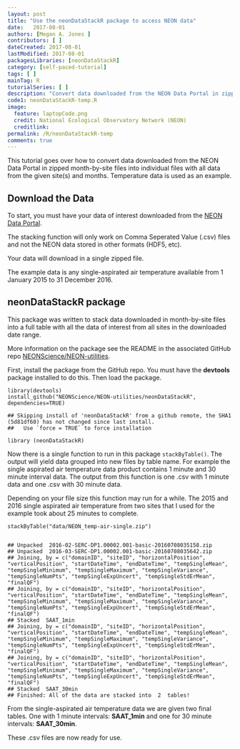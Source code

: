 ```yaml
---
layout: post
title: "Use the neonDataStackR package to access NEON data"
date:   2017-08-01
authors: [Megan A. Jones ]
contributors: [ ] 
dateCreated: 2017-08-01
lastModified: 2017-08-01
packagesLibraries: [neonDataStackR]
category: [self-paced-tutorial]
tags: [ ]
mainTag: R
tutorialSeries: [ ]
description: "Convert data downloaded from the NEON Data Portal in zipped month-by-site files into a table with all data of interest. Temperature data is used as an example. "
code1: neonDataStackR-temp.R
image:
  feature: laptopCode.png
  credit: National Ecological Observatory Network (NEON)
  creditlink: 
permalink: /R/neonDataStackR-temp
comments: true
---
```


This tutorial goes over how to convert data downloaded from the NEON Data Portal 
in zipped month-by-site files into individual files with all data from the 
given site(s) and months. Temperature data is used as an example.

## Download the Data
To start, you must have your data of interest downloaded from the 
<a href="data.neonscience.org" target="_blank"> NEON Data Portal</a>.  

The stacking function will only work on Comma Seperated Value (.csv) files and 
not the NEON data stored in other formats (HDF5, etc). 

Your data will download in a single zipped file. 

The example data is any single-aspirated air temperature available from 
1 January 2015 to 31 December 2016. 

## neonDataStackR package

This package was written to stack data downloaded in month-by-site files into a 
full table with all the data of interest from all sites in the downloaded date
range.  

More information on the package see the README in the associated GitHub repo 
<a href="https://github.com/NEONScience/NEON-utilities/tree/master/neonDataStackR" target="_blank"> NEONScience/NEON-utilities</a>. 

First, install the package from the GitHub repo. You must have the **devtools** 
package installed to do this. Then load the package. 


    library(devtools)
    install_github("NEONScience/NEON-utilities/neonDataStackR", dependencies=TRUE)

    ## Skipping install of 'neonDataStackR' from a github remote, the SHA1 (5d81df60) has not changed since last install.
    ##   Use `force = TRUE` to force installation

    library (neonDataStackR)

Now there is a single function to run in this package `stackByTable()`. The output
will yield data grouped into new files by table name.  For example the single 
aspirated air temperature data product contains 1 minute and 30 minute interval
data. The output from this function is one .csv with 1 minute data and one .csv 
with 30 minute data. 

Depending on your file size this function may run for a while. The 2015 and 2016
single aspirated air temperature from two sites that I used for the example took
about 25 minutes to complete.  



    stackByTable("data/NEON_temp-air-single.zip")


    ## Unpacked  2016-02-SERC-DP1.00002.001-basic-20160708035158.zip
    ## Unpacked  2016-03-SERC-DP1.00002.001-basic-20160708035642.zip
    ## Joining, by = c("domainID", "siteID", "horizontalPosition", "verticalPosition", "startDateTime", "endDateTime", "tempSingleMean", "tempSingleMinimum", "tempSingleMaximum", "tempSingleVariance", "tempSingleNumPts", "tempSingleExpUncert", "tempSingleStdErMean", "finalQF")
    ## Joining, by = c("domainID", "siteID", "horizontalPosition", "verticalPosition", "startDateTime", "endDateTime", "tempSingleMean", "tempSingleMinimum", "tempSingleMaximum", "tempSingleVariance", "tempSingleNumPts", "tempSingleExpUncert", "tempSingleStdErMean", "finalQF")
    ## Stacked  SAAT_1min
    ## Joining, by = c("domainID", "siteID", "horizontalPosition", "verticalPosition", "startDateTime", "endDateTime", "tempSingleMean", "tempSingleMinimum", "tempSingleMaximum", "tempSingleVariance", "tempSingleNumPts", "tempSingleExpUncert", "tempSingleStdErMean", "finalQF")
    ## Joining, by = c("domainID", "siteID", "horizontalPosition", "verticalPosition", "startDateTime", "endDateTime", "tempSingleMean", "tempSingleMinimum", "tempSingleMaximum", "tempSingleVariance", "tempSingleNumPts", "tempSingleExpUncert", "tempSingleStdErMean", "finalQF")
    ## Stacked  SAAT_30min
    ## Finished: All of the data are stacked into  2  tables!

From the single-aspirated air temperature data we are given two final tables. 
One with 1 minute intervals: **SAAT_1min** and one for 30 minute intervals: **SAAT_30min**.  

These .csv files are now ready for use.  


